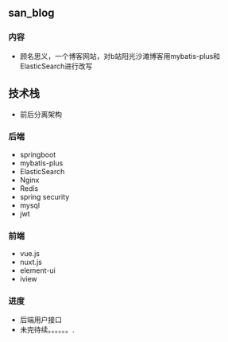 ## san_blog
### 内容 
- 顾名思义，一个博客网站，对b站阳光沙滩博客用mybatis-plus和ElasticSearch进行改写

## 技术栈
- 前后分离架构
### 后端
- springboot
- mybatis-plus
- ElasticSearch
- Nginx
- Redis
- spring security
- mysql
- jwt

### 前端
- vue.js
- nuxt.js
- element-ui
- iview

### 进度
- 后端用户接口
- 未完待续。。。。。。.
